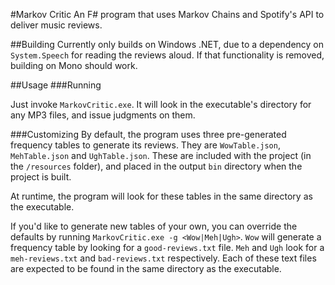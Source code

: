 #Markov Critic
An F# program that uses Markov Chains and Spotify's API to deliver music reviews.

##Building
Currently only builds on Windows .NET, due to a dependency on `System.Speech` for reading the reviews aloud. If that functionality is removed, building on Mono should work.

##Usage
###Running

Just invoke `MarkovCritic.exe`. It will look in the executable's directory for any MP3 files, and issue judgments on them.

###Customizing
By default, the program uses three pre-generated frequency tables to generate its reviews. They are `WowTable.json`, `MehTable.json` and `UghTable.json`. These are included with the project (in the `/resources` folder), and placed in the output `bin` directory when the project is built. 

At runtime, the program will look for these tables in the same directory as the executable. 

If you'd like to generate new tables of your own, you can override the defaults by running `MarkovCritic.exe -g <Wow|Meh|Ugh>`. `Wow` will generate a frequency table by looking for a `good-reviews.txt` file. `Meh` and `Ugh` look for a `meh-reviews.txt` and `bad-reviews.txt` respectively. Each of these text files are expected to be found in the same directory as the executable. 

 
 

